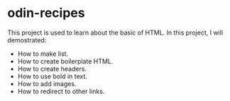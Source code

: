# odin-recipes
This project is used to learn about the basic of HTML.
In this project, I will demostrated:
- How to make list.
- How to create boilerplate HTML.
- How to create headers.
- How to use bold in text.
- How to add images.
- How to redirect to other links.